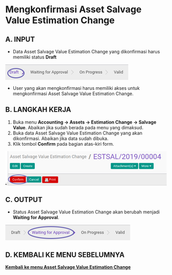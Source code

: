 # Mengkonfirmasi Asset Salvage Value Estimation Change

## A. INPUT

* Data Asset Salvage Value Estimation Change yang dikonfirmasi harus memiliki status **Draft**

![](../../img/asset-salvage-value-estimation-change/status-draft.png)

* User yang akan mengkonfirmasi harus memiliki akses untuk mengkonfirmasi Asset Salvage Value Estimation Change.

## B. LANGKAH KERJA

1. Buka menu **Accounting -> Assets -> Estimation Change -> Salvage Value**. Abaikan jika sudah berada pada menu yang dimaksud.
2. Buka data Asset Salvage Value Estimation Change yang akan dikonfirmasi. Abaikan jika data sudah dibuka.
3. Klik tombol **Confirm** pada bagian atas-kiri form.

![](../../img/asset-salvage-value-estimation-change/tombol-confirm.png)

## C. OUTPUT

* Status Asset Salvage Value Estimation Change akan berubah menjadi **Waiting for Approval**.

![](../../img/asset-salvage-value-estimation-change/status-waiting.png)

## D. KEMBALI KE MENU SEBELUMNYA

[**Kembali ke menu Asset Salvage Value Estimation Change**](./../asset-salvage-value-estimation-change.md)

